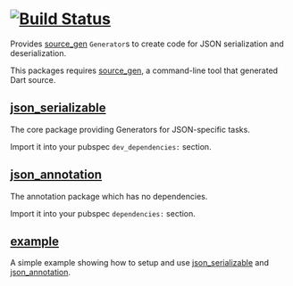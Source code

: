 # [![Build Status](https://travis-ci.org/dart-lang/json_serializable.svg?branch=master)](https://travis-ci.org/dart-lang/json_serializable)

Provides [source_gen] `Generator`s to create code for JSON serialization and
deserialization.

This packages requires [source_gen], a command-line tool that generated Dart source.

## [json_serializable]

The core package providing Generators for JSON-specific tasks.

Import it into your pubspec `dev_dependencies:` section.

## [json_annotation]

The annotation package which has no dependencies.

Import it into your pubspec `dependencies:` section.

## [example]

A simple example showing how to setup and use [json_serializable] and
[json_annotation].

[json_serializable]: https://github.com/dart-lang/json_serializable/blob/master/json_serializable/README.md
[json_annotation]: https://github.com/dart-lang/json_serializable/blob/master/json_annotation/README.md
[example]: https://github.com/dart-lang/json_serializable/blob/master/example/README.md
[source_gen]: https://pub.dartlang.org/packages/source_gen
